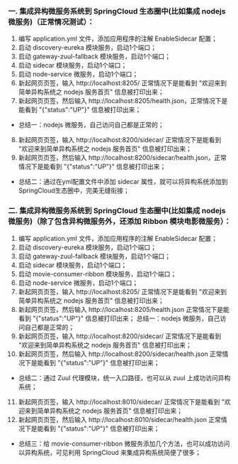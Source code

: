 ### 一. 集成异构微服务系统到 SpringCloud 生态圈中(比如集成 nodejs 微服务)（正常情况测试）：
 1. 编写 application.yml 文件，添加应用程序的注解 EnableSidecar 配置；
 2. 启动 discovery-eureka 模块服务，启动1个端口；
 3. 启动 gateway-zuul-fallback 模块服务，启动1个端口；
 4. 启动 sidecar 模块服务，启动1个端口；
 5. 启动 node-service 微服务，启动1个端口；
 6. 新起网页页签，输入 http://localhost:8205/ 正常情况下是能看到 "欢迎来到简单异构系统之 nodejs 服务首页" 信息被打印出来；
 7. 新起网页页签，然后输入 http://localhost:8205/health.json，正常情况下是能看到 "{"status":"UP"}" 信息被打印出来；
 * 总结一：nodejs 微服务，自己访问自己都是正常的；
 8. 新起网页页签，输入 http://localhost:8200/sidecar/ 正常情况下是能看到 "欢迎来到简单异构系统之 nodejs 服务首页" 信息被打印出来；
 9. 新起网页页签，然后输入 http://localhost:8200/sidecar/health.json，正常情况下是能看到 "{"status":"UP"}" 信息被打印出来；
 * 总结二：通过在yml配置文件中添加 sidecar 属性，就可以将异构系统添加到SpringCloud生态圈中，完美无缝衔接；
 
### 二. 集成异构微服务系统到 SpringCloud 生态圈中(比如集成 nodejs 微服务)（除了包含异构微服务外，还添加 Ribbon 模块电影微服务）：
  1. 编写 application.yml 文件，添加应用程序的注解 EnableSidecar 配置；
  2. 启动 discovery-eureka 模块服务，启动1个端口；
  3. 启动 gateway-zuul-fallback 模块服务，启动1个端口；
  4. 启动 sidecar 模块服务，启动1个端口；
  5. 启动 movie-consumer-ribbon 模块服务，启动1个端口；
  6. 启动 node-service 微服务，启动1个端口；
  7. 新起网页页签，输入 http://localhost:8205/ 正常情况下是能看到 "欢迎来到简单异构系统之 nodejs 服务首页" 信息被打印出来；
  8. 新起网页页签，然后输入 http://localhost:8205/health.json 正常情况下是能看到 "{"status":"UP"}" 信息被打印出来；
  总结一：nodejs 微服务，自己访问自己都是正常的；
  9. 新起网页页签，输入 http://localhost:8200/sidecar/ 正常情况下是能看到 "欢迎来到简单异构系统之 nodejs 服务首页" 信息被打印出来；
  10. 新起网页页签，然后输入 http://localhost:8200/sidecar/health.json 正常情况下是能看到 "{"status":"UP"}" 信息被打印出来；
  * 总结二：通过 Zuul 代理模块，统一入口路径，也可以从 zuul 上成功访问异构系统；
  11. 新起网页页签，输入 http://localhost:8010/sidecar/ 正常情况下是能看到 "欢迎来到简单异构系统之 nodejs 服务首页" 信息被打印出来；
  12. 新起网页页签，然后输入 http://localhost:8010/sidecar/health.json 正常情况下是能看到 "{"status":"UP"}" 信息被打印出来；
  * 总结三：给 movie-consumer-ribbon 微服务添加几个方法，也可以成功访问以异构系统，可见利用 SpringCloud 来集成异构系统简便了很多；
 